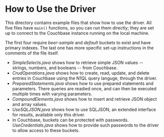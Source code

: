 # How to Use the Driver

This directory contains example files that show how to use the driver. 
All five files have `main()` functions, so you can run them directly;
they are set up to connect to the Couchbase instance running on the local machine.

The first four require *beer-sample* and *default* buckets to exist and have primary indexes. 
The last one has more specific set-up instructions in the comments of the file itself.

* *SimpleSelects.java* shows how to retrieve simple JSON values -- strings, numbers, and booleans -- from Couchbase.
* *CrudOperations.java* shows how to create, read, update, and delete entries in Couchbase using the N1QL query languge,
through the driver.
* *PreparedStatements.java* shows how to use prepared statements and parameters. There queries are readied once, and can then
be executed multiple times with varying parameters.
* *CompoundElements.java* shows how to insert and retrieve JSON object and array values.
* *UseSQLJSON.java* shows how to use SQLJSON, an extended interface for results, available only this driver.
* In Couchbase, buckets can be protected with passwords. *UseCredentials.java* shows how to provide such passwords to the driver
to allow access to these buckets.
